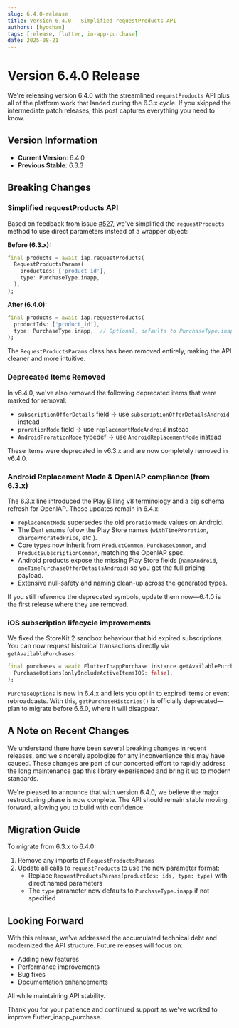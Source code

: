 ```yaml
---
slug: 6.4.0-release
title: Version 6.4.0 - Simplified requestProducts API
authors: [hyochan]
tags: [release, flutter, in-app-purchase]
date: 2025-08-21
---
```


# Version 6.4.0 Release

We're releasing version 6.4.0 with the streamlined `requestProducts` API plus
all of the platform work that landed during the 6.3.x cycle. If you skipped the
intermediate patch releases, this post captures everything you need to know.

## Version Information

- **Current Version**: 6.4.0
- **Previous Stable**: 6.3.3

## Breaking Changes

### Simplified requestProducts API

Based on feedback from issue [#527](https://github.com/hyochan/flutter_inapp_purchase/issues/527), we've simplified the `requestProducts` method to use direct parameters instead of a wrapper object:

**Before (6.3.x):**

```dart
final products = await iap.requestProducts(
  RequestProductsParams(
    productIds: ['product_id'],
    type: PurchaseType.inapp,
  ),
);
```

**After (6.4.0):**

```dart
final products = await iap.requestProducts(
  productIds: ['product_id'],
  type: PurchaseType.inapp,  // Optional, defaults to PurchaseType.inapp
);
```

The `RequestProductsParams` class has been removed entirely, making the API cleaner and more intuitive.

### Deprecated Items Removed

In v6.4.0, we've also removed the following deprecated items that were marked for removal:

- `subscriptionOfferDetails` field → use `subscriptionOfferDetailsAndroid` instead
- `prorationMode` field → use `replacementModeAndroid` instead
- `AndroidProrationMode` typedef → use `AndroidReplacementMode` instead

These items were deprecated in v6.3.x and are now completely removed in v6.4.0.

### Android Replacement Mode & OpenIAP compliance (from 6.3.x)

The 6.3.x line introduced the Play Billing v8 terminology and a big schema
refresh for OpenIAP. Those updates remain in 6.4.x:

- `replacementMode` supersedes the old `prorationMode` values on Android.
- The Dart enums follow the Play Store names (`withTimeProration`,
  `chargeProratedPrice`, etc.).
- Core types now inherit from `ProductCommon`, `PurchaseCommon`, and
  `ProductSubscriptionCommon`, matching the OpenIAP spec.
- Android products expose the missing Play Store fields (`nameAndroid`,
  `oneTimePurchaseOfferDetailsAndroid`) so you get the full pricing payload.
- Extensive null‑safety and naming clean-up across the generated types.

If you still reference the deprecated symbols, update them now—6.4.0 is the
first release where they are removed.

### iOS subscription lifecycle improvements

We fixed the StoreKit 2 sandbox behaviour that hid expired subscriptions. You
can now request historical transactions directly via `getAvailablePurchases`:

```dart
final purchases = await FlutterInappPurchase.instance.getAvailablePurchases(
  PurchaseOptions(onlyIncludeActiveItemsIOS: false),
);
```

`PurchaseOptions` is new in 6.4.x and lets you opt in to expired items or event
rebroadcasts. With this, `getPurchaseHistories()` is officially deprecated—plan
to migrate before 6.6.0, where it will disappear.

## A Note on Recent Changes

We understand there have been several breaking changes in recent releases, and we sincerely apologize for any inconvenience this may have caused. These changes are part of our concerted effort to rapidly address the long maintenance gap this library experienced and bring it up to modern standards.

We're pleased to announce that with version 6.4.0, we believe the major restructuring phase is now complete. The API should remain stable moving forward, allowing you to build with confidence.

## Migration Guide

To migrate from 6.3.x to 6.4.0:

1. Remove any imports of `RequestProductsParams`
2. Update all calls to `requestProducts` to use the new parameter format:
   - Replace `RequestProductsParams(productIds: ids, type: type)` with direct named parameters
   - The `type` parameter now defaults to `PurchaseType.inapp` if not specified

## Looking Forward

With this release, we've addressed the accumulated technical debt and modernized the API structure. Future releases will focus on:

- Adding new features
- Performance improvements
- Bug fixes
- Documentation enhancements

All while maintaining API stability.

Thank you for your patience and continued support as we've worked to improve flutter_inapp_purchase.
